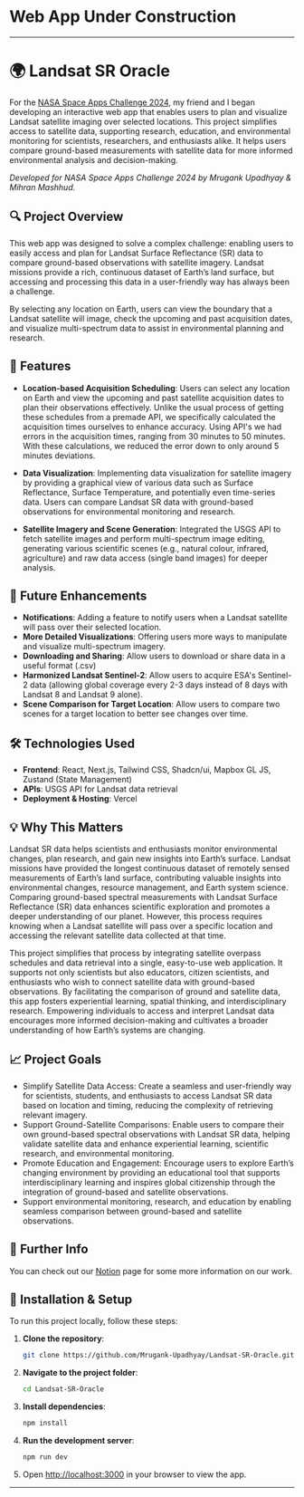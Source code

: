 # Web App Under Construction
---

# 🌍 Landsat SR Oracle

For the [NASA Space Apps Challenge 2024](https://www.spaceappschallenge.org/nasa-space-apps-2024/challenges/), my friend and I began developing an interactive web app that enables users to plan and visualize Landsat satellite imaging over selected locations. This project simplifies access to satellite data, supporting research, education, and environmental monitoring for scientists, researchers, and enthusiasts alike. It helps users compare ground-based measurements with satellite data for more informed environmental analysis and decision-making.

*Developed for NASA Space Apps Challenge 2024 by Mrugank Upadhyay & Mihran Mashhud.*

## 🔍 Project Overview

This web app was designed to solve a complex challenge: enabling users to easily access and plan for Landsat Surface Reflectance (SR) data to compare ground-based observations with satellite imagery. Landsat missions provide a rich, continuous dataset of Earth’s land surface, but accessing and processing this data in a user-friendly way has always been a challenge. 

By selecting any location on Earth, users can view the boundary that a Landsat satellite will image, check the upcoming and past acquisition dates, and visualize multi-spectrum data to assist in environmental planning and research.

## 🚀 Features

- **Location-based Acquisition Scheduling**: Users can select any location on Earth and view the upcoming and past satellite acquisition dates to plan their observations effectively. Unlike the usual process of getting these schedules from a premade API, we specifically calculated the acquisition times ourselves to enhance accuracy. Using API's we had errors in the acquisition times, ranging from 30 minutes to 50 minutes. With these calculations, we reduced the error down to only around 5 minutes deviations.
  
- **Data Visualization**: Implementing data visualization for satellite imagery by providing a graphical view of various data such as Surface Reflectance, Surface Temperature, and potentially even time-series data. Users can compare Landsat SR data with ground-based observations for environmental monitoring and research. 

- **Satellite Imagery and Scene Generation**: Integrated the USGS API to fetch satellite images and perform multi-spectrum image editing, generating various scientific scenes (e.g., natural colour, infrared, agriculture) and raw data access (single band images) for deeper analysis.

## 🌱 Future Enhancements

- **Notifications**: Adding a feature to notify users when a Landsat satellite will pass over their selected location.
- **More Detailed Visualizations**: Offering users more ways to manipulate and visualize multi-spectrum imagery.
- **Downloading and Sharing**: Allow users to download or share data in a useful format (.csv)
- **Harmonized Landsat Sentinel-2**: Allow users to acquire ESA's Sentinel-2 data (allowing global coverage every 2-3 days instead of 8 days with Landsat 8 and Landsat 9 alone).
- **Scene Comparison for Target Location**: Allow users to compare two scenes for a target location to better see changes over time.

## 🛠️ Technologies Used

- **Frontend**: React, Next.js, Tailwind CSS, Shadcn/ui, Mapbox GL JS, Zustand (State Management)
- **APIs**: USGS API for Landsat data retrieval
- **Deployment & Hosting**: Vercel

## 💡 Why This Matters

Landsat SR data helps scientists and enthusiasts monitor environmental changes, plan research, and gain new insights into Earth’s surface. Landsat missions have provided the longest continuous dataset of remotely sensed measurements of Earth’s land surface, contributing valuable insights into environmental changes, resource management, and Earth system science. Comparing ground-based spectral measurements with Landsat Surface Reflectance (SR) data enhances scientific exploration and promotes a deeper understanding of our planet. However, this process requires knowing when a Landsat satellite will pass over a specific location and accessing the relevant satellite data collected at that time.

This project simplifies that process by integrating satellite overpass schedules and data retrieval into a single, easy-to-use web application. It supports not only scientists but also educators, citizen scientists, and enthusiasts who wish to connect satellite data with ground-based observations. By facilitating the comparison of ground and satellite data, this app fosters experiential learning, spatial thinking, and interdisciplinary research. Empowering individuals to access and interpret Landsat data encourages more informed decision-making and cultivates a broader understanding of how Earth’s systems are changing.

## 📈 Project Goals

- Simplify Satellite Data Access: Create a seamless and user-friendly way for scientists, students, and enthusiasts to access Landsat SR data based on location and timing, reducing the complexity of retrieving relevant imagery.
- Support Ground-Satellite Comparisons: Enable users to compare their own ground-based spectral observations with Landsat SR data, helping validate satellite data and enhance experiential learning, scientific research, and environmental monitoring.
- Promote Education and Engagement: Encourage users to explore Earth’s changing environment by providing an educational tool that supports interdisciplinary learning and inspires global citizenship through the integration of ground-based and satellite observations.
- Support environmental monitoring, research, and education by enabling seamless comparison between ground-based and satellite observations.

## 📝 Further Info

You can check out our [Notion](https://artistic-runner-91a.notion.site/NASA-Space-Apps-Challenges-2024-Landsat-SR-Oracle-1106299a0fd18094bc02c45091867a59?pvs=4) page for some more information on our work. 

## 🚧 Installation & Setup

To run this project locally, follow these steps:

1. **Clone the repository**:

    ```bash
    git clone https://github.com/Mrugank-Upadhyay/Landsat-SR-Oracle.git
    ```

2. **Navigate to the project folder**:

    ```bash
    cd Landsat-SR-Oracle
    ```

3. **Install dependencies**:

    ```bash
    npm install
    ```

4. **Run the development server**:

    ```bash
    npm run dev
    ```

5. Open [http://localhost:3000](http://localhost:3000) in your browser to view the app.

---


